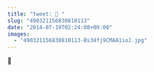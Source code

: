 ```yaml
---
title: "tweet: 💃 "
slug: "490321156830810113"
date: "2014-07-19T02:24:08+00:00"
images:
  - "490321156830810113-Bs34fj9CMAA1ioJ.jpg"
---
```

💃 